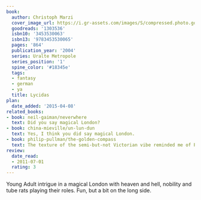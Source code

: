 ```yaml
---
book:
  author: Christoph Marzi
  cover_image_url: https://i.gr-assets.com/images/S/compressed.photo.goodreads.com/books/1362759342l/1303536._SX98_.jpg
  goodreads: '1303536'
  isbn10: '3453530063'
  isbn13: '9783453530065'
  pages: '864'
  publication_year: '2004'
  series: Uralte Metropole
  series_position: '1'
  spine_color: '#18345e'
  tags:
  - fantasy
  - german
  - ya
  title: Lycidas
plan:
  date_added: '2015-04-08'
related_books:
- book: neil-gaiman/neverwhere
  text: Did you say magical London?
- book: china-mieville/un-lun-dun
  text: Yes, I think you did say magical London.
- book: philip-pullman/the-golden-compass
  text: The texture of the semi-but-not Victorian vibe reminded me of Pullman.
review:
  date_read:
  - 2011-07-01
  rating: 3
---
```


Young Adult intrigue in a magical London with heaven and hell, nobility and tube rats playing their roles. Fun, but a
bit on the long side.
